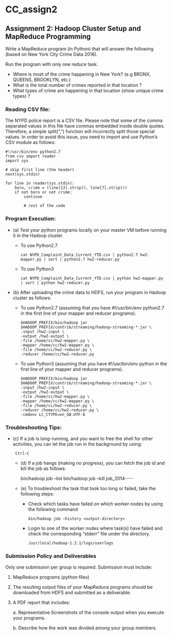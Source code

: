 # CC_assign2
## Assignment 2: Hadoop Cluster Setup and MapReduce Programming

Write a MapReduce program (in Python) that will answer the following (based on New York City Crime Data 2016).

Run the program with only one reduce task.
 - Where is most of the crime happening in New York? (e.g BRONX, QUEENS, BROOKLYN, etc.)
 - What is the total number of crimes reported in that location ?
 - What types of crime are happening in that location (show unique crime types) ?

### Reading CSV file:
The NYPD police report is a CSV file. Please note that some of the comma separated values in this file have commas embedded inside double quotes. Therefore, a simple split(“,”) function will incorrectly split those special values. In order to avoid this issue, you need to import and use Python’s CSV module as follows:

    #!/usr/bin/env python2.7
    from csv import reader
    import sys

    # skip first line (the header)
    next(sys.stdin)

    for line in reader(sys.stdin):
        boro, crime = (line[13].strip(), line[7].strip())
        if not boro or not crime:
            continue

            # rest of the code
### Program Execution:
- (a) Test your python programs locally on your master VM before running it in the Hadoop cluster.
  - To use Python2.7

        cat NYPD_Complaint_Data_Current_YTD.csv | python2.7 hw2-mapper.py | sort | python2.7 hw2-reducer.py

  - To use Python3

        cat NYPD_Complaint_Data_Current_YTD.csv | python hw2-mapper.py | sort | python hw2-reducer.py

- (b) After uploading the crime data to HDFS, run your program in Hadoop cluster as follows:
  - To use Python2.7 (assuming that you have #!/usr/bin/env python2.7 in the first line of your mapper and reducer programs).

        $HADOOP_PREFIX/bin/hadoop jar $HADOOP_PREFIX/contrib/streaming/hadoop-streaming-*.jar \
        -input /hw2-input \
        -output /hw2-output \
        -file /home/cc/hw2-mapper.py \
        -mapper /home/cc/hw2-mapper.py \
        -file /home/cc/hw2-reducer.py \
        -reducer /home/cc/hw2-reducer.py

  - To use Python3 (assuming that you have #!/usr/bin/env python in the first line of your mapper and reducer programs).

        $HADOOP_PREFIX/bin/hadoop jar $HADOOP_PREFIX/contrib/streaming/hadoop-streaming-*.jar \
        -input /hw2-input \
        -output /hw2-output \
        -file /home/cc/hw2-mapper.py \
        -mapper /home/cc/hw2-mapper.py \
        -file /home/cc/hw2-reducer.py \
        -reducer /home/cc/hw2-reducer.py \
        -cmdenv LC_CTYPE=en_GB.UTF-8

### Troubleshooting Tips:
 - (c) If a job is long-running, and you want to free the shell for other activities, you can let the job run in the background by using:

        Ctrl-C

	- (d) If a job hangs (making no progress), you can fetch the job id and kill the job as follows:

        bin/hadoop job –list
        bin/hadoop job –kill job_2014----

	- (e) To troubleshoot the task that took too long or failed, take the following steps:
      - Check which tasks have failed on which worker nodes by using the following command

            bin/hadoop job –history <output-directory>

      - Login to one of the worker nodes where task(s) have failed and check the corresponding “stderr” file under the directory.

            /usr/local/hadoop-1.2.1/logs/userlogs

### Submission Policy and Deliverables
Only one submission per group is required. Submission must include:

1. MapReduce programs (python files)

2. The resulting output files of your MapReduce programs should be downloaded from HDFS and submitted as a deliverable.

3. A PDF report that includes:

    a. Representative Screenshots of the console output when you execute your programs.

    b. Describe how the work was divided among your group members.